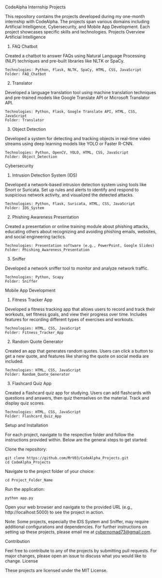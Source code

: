 CodeAlpha Internship Projects

This repository contains the projects developed during my one-month internship with CodeAlpha. The projects span various domains including Artificial Intelligence, Cybersecurity, and Mobile App Development. Each project showcases specific skills and technologies.
Projects Overview
Artificial Intelligence
1. FAQ Chatbot

Created a chatbot to answer FAQs using Natural Language Processing (NLP) techniques and pre-built libraries like NLTK or SpaCy.

    Technologies: Python, Flask, NLTK, SpaCy, HTML, CSS, JavaScript
    Folder: FAQ_Chatbot

2. Translator

Developed a language translation tool using machine translation techniques and pre-trained models like Google Translate API or Microsoft Translator API.

    Technologies: Python, Flask, Google Translate API, HTML, CSS, JavaScript
    Folder: Translator

3. Object Detection

Developed a system for detecting and tracking objects in real-time video streams using deep learning models like YOLO or Faster R-CNN.

    Technologies: Python, OpenCV, YOLO, HTML, CSS, JavaScript
    Folder: Object_Detection

Cybersecurity
1. Intrusion Detection System (IDS)

Developed a network-based intrusion detection system using tools like Snort or Suricata. Set up rules and alerts to identify and respond to suspicious network activity, and visualized the detected attacks.

    Technologies: Python, Flask, Suricata, HTML, CSS, JavaScript
    Folder: IDS_System

2. Phishing Awareness Presentation

Created a presentation or online training module about phishing attacks, educating others about recognizing and avoiding phishing emails, websites, and social engineering tactics.

    Technologies: Presentation software (e.g., PowerPoint, Google Slides)
    Folder: Phishing_Awareness_Presentation

3. Sniffer

Developed a network sniffer tool to monitor and analyze network traffic.

    Technologies: Python, Scapy
    Folder: Sniffer

Mobile App Development
1. Fitness Tracker App

Developed a fitness tracking app that allows users to record and track their workouts, set fitness goals, and view their progress over time. Includes features for recording different types of exercises and workouts.

    Technologies: HTML, CSS, JavaScript
    Folder: Fitness_Tracker_App

2. Random Quote Generator

Created an app that generates random quotes. Users can click a button to get a new quote, and features like sharing the quote on social media are included.

    Technologies: HTML, CSS, JavaScript
    Folder: Random_Quote_Generator

3. Flashcard Quiz App

Created a flashcard quiz app for studying. Users can add flashcards with questions and answers, then quiz themselves on the material. Track and display quiz scores.

    Technologies: HTML, CSS, JavaScript
    Folder: Flashcard_Quiz_App

Setup and Installation

For each project, navigate to the respective folder and follow the instructions provided within. Below are the general steps to get started:

Clone the repository:

    git clone https://github.com/MrV03/CodeAlpha_Projects.git
    cd CodeAlpha_Projects

Navigate to the project folder of your choice:

    cd Project_Folder_Name

Run the application:

    python app.py

Open your web browser and navigate to the provided URL (e.g., http://localhost:5000) to see the project in action.

Note: Some projects, especially the IDS System and Sniffer, may require additional configurations and dependencies. For further instructions on setting up these projects, please email me at cybernomad73@gmail.com.

Contribution

Feel free to contribute to any of the projects by submitting pull requests. For major changes, please open an issue to discuss what you would like to change.
License

These projects are licensed under the MIT License.
